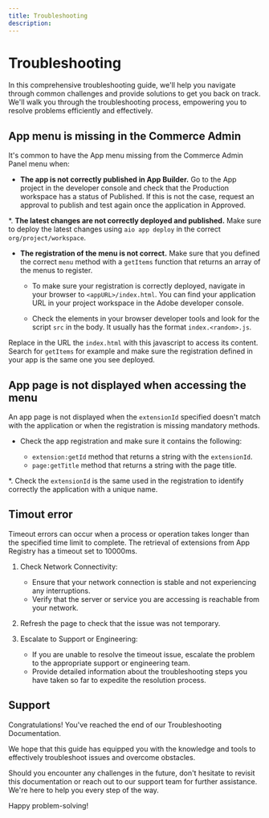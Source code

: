 ```yaml
---
title: Troubleshooting
description: 
---
```


# Troubleshooting

In this comprehensive troubleshooting guide, we'll help you navigate through common challenges and provide solutions to get you back on track. We'll walk you through the troubleshooting process, empowering you to resolve problems efficiently and effectively.

## App menu is missing in the Commerce Admin

It's common to have the App menu missing from the Commerce Admin Panel menu when:

*  **The app is not correctly published in App Builder.** Go to the App project in the developer console and check that the Production workspace has a status of Published. If this is not the case, request an approval to publish and test again once the application in Approved. 

*. **The latest changes are not correctly deployed and published.** Make sure to deploy the latest changes using `aio app deploy` in the correct `org/project/workspace`.

*  **The registration of the menu is not correct.** Make sure that you defined the correct `menu` method with a `getItems` function that returns an array of the menus to register. 

   *  To make sure your registration is correctly deployed, navigate in your browser to `<appURL>/index.html`. You can find your application URL in your project workspace in the Adobe developer console. 

   *  Check the elements in your browser developer tools and look for the script `src` in the body. It usually has the format `index.<random>.js`. 

Replace in the URL the `index.html` with this javascript to access its content. Search for `getItems` for example and make sure the registration defined in your app is the same one you see deployed. 

## App page is not displayed when accessing the menu

An app page is not displayed when the `extensionId` specified doesn't match with the application or when the registration is missing mandatory methods. 

*  Check the app registration and make sure it contains the following:
	
   *  `extension:getId` method that returns a string with the `extensionId`. 
   *  `page:getTitle` method that returns a string with the page title.

*. Check the `extensionId` is the same used in the registration to identify correctly the application with a unique name. 

## Timout error

Timeout errors can occur when a process or operation takes longer than the specified time limit to complete. The retrieval of extensions from App Registry has a timeout set to 10000ms.

1. Check Network Connectivity:

   *  Ensure that your network connection is stable and not experiencing any interruptions.
   *  Verify that the server or service you are accessing is reachable from your network.

2. Refresh the page to check that the issue was not temporary. 

3. Escalate to Support or Engineering:

   *  If you are unable to resolve the timeout issue, escalate the problem to the appropriate support or engineering team.
   *  Provide detailed information about the troubleshooting steps you have taken so far to expedite the resolution process.

## Support

Congratulations! You've reached the end of our Troubleshooting Documentation.

We hope that this guide has equipped you with the knowledge and tools to effectively troubleshoot issues and overcome obstacles. 

Should you encounter any challenges in the future, don't hesitate to revisit this documentation or reach out to our support team for further assistance. We're here to help you every step of the way.

Happy problem-solving!
